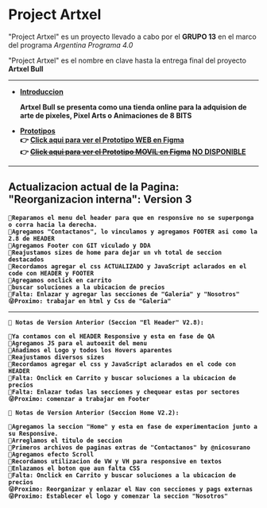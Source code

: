    <h1>Project Artxel</h1>
    <p>"Project Artxel" es un proyecto llevado a cabo por el <b>GRUPO 13</b> en el marco del programa <i>Argentina Programa 4.0</i></p>
    <p>"Project Artxel" es el nombre en clave hasta la entrega final del proyecto <strong>Artxel Bull</p>
      <hr>
    <ul>
      <li>
        <u>Introduccion</u> 
        <p>Artxel Bull se presenta como una tienda online para la adquision de arte de pixeles, Pixel Arts o Animaciones de 8 BITS</p>
      </li>
      <li>
        <u>Prototipos</u> <br>
        <span>👉</span>
      <a href="https://www.figma.com/proto/6p2NfObdsUPQq9eLxBWY90/UTN-Wireframe?node-id=0-1&scaling=min-zoom&page-id=0%3A1">Click aqui para ver el Prototipo WEB en Figma</a>
      <br>
      <span>👉</span>
      <a href="https://github.com/Jorg23/Trabajo-Grupal-UTN"> <del>Click aqui para ver el Prototipo MOVIL en Figma</del></a> <span><u>NO DISPONIBLE</u></span>
    </li>
    </ul>
    <hr>
    <h2>Actualizacion actual de la Pagina: "Reorganizacion interna": Version 3</h2>
    
    🫡Reparamos el menu del header para que en responsive no se superponga o corra hacia la derecha.
    🫡Agregamos "Contactanos", lo vinculamos y agregamos FOOTER asi como la 2.8 de HEADER
    🫡Agregamos Footer con GIT viculado y DDA
    🫡Reajustamos sizes de home para dejar un vh total de seccion destacados
    🫡Recordamos agregar el css ACTUALIZADO y JavaScript aclarados en el code con HEADER y FOOTER
    🫡Agregamos onclick en carrito
    🫥buscar soluciones a la ubicacion de precios
    🫥Falta: Enlazar y agregar las secciones de "Galeria" y "Nosotros"
    😜Proximo: trabajar en html y Css de "Galeria"

----------------------------------------------------------------------------------

    📌 Notas de Version Anterior (Seccion "El Header" V2.8):

    🫡Ya contamos con el HEADER Responsive y esta en fase de QA
    🫡Agregamos JS para el autoexit del menu
    🫡Añadimos el Logo y todos los Hovers aparentes
    🫡Reajustamos diversos sizes
    🫡Recordamos agregar el css y JavaScript aclarados en el code con HEADER
    🫥Falta: Onclick en Carrito y buscar soluciones a la ubicacion de precios
    🫥Falta: Enlazar todas las secciones y chequear estas por sectores
    😜Proximo: comenzar a trabajar en Footer
    
    📌 Notas de Version Anterior (Seccion Home V2.2):
    
    🫡Agregamos la seccion "Home" y esta en fase de experimentacion junto a su Responsive.
    🫡Arreglamos el titulo de seccion
    🫡Primeros archivos de paginas extras de "Contactanos" by @nicosurano
    🫡Agregamos efecto Scroll
    🫡Recordamos utilizacion de VW y VH para responsive en textos
    🫡Enlazamos el boton que aun falta CSS
    🫥Falta: Onclick en Carrito y buscar soluciones a la ubicacion de precios
    😜Proximo: Reorganizar y enlazar el Nav con secciones y pags externas
    😜Proximo: Establecer el logo y comenzar la seccion "Nosotros"

